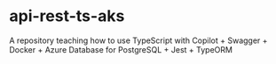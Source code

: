 # api-rest-ts-aks
A repository teaching how to use TypeScript with Copilot + Swagger + Docker + Azure Database for PostgreSQL + Jest + TypeORM
